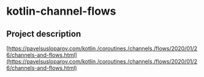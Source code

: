 # kotlin-channel-flows

## Project description

[https://pavelsusloparov.com/kotlin,/coroutines,/channels,/flows/2020/01/26/channels-and-flows.html](https://pavelsusloparov.com/kotlin,/coroutines,/channels,/flows/2020/01/26/channels-and-flows.html)